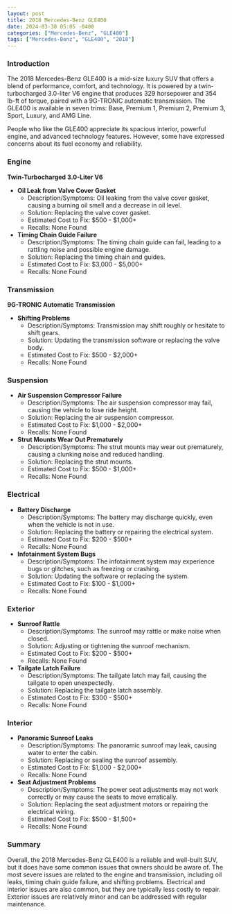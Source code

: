 ```yaml
---
layout: post
title: 2018 Mercedes-Benz GLE400
date: 2024-03-30 05:05 -0400
categories: ["Mercedes-Benz", "GLE400"]
tags: ["Mercedes-Benz", "GLE400", "2018"]
---
```

### Introduction

The 2018 Mercedes-Benz GLE400 is a mid-size luxury SUV that offers a blend of performance, comfort, and technology. It is powered by a twin-turbocharged 3.0-liter V6 engine that produces 329 horsepower and 354 lb-ft of torque, paired with a 9G-TRONIC automatic transmission. The GLE400 is available in seven trims: Base, Premium 1, Premium 2, Premium 3, Sport, Luxury, and AMG Line.

People who like the GLE400 appreciate its spacious interior, powerful engine, and advanced technology features. However, some have expressed concerns about its fuel economy and reliability.

### Engine

**Twin-Turbocharged 3.0-Liter V6**

* **Oil Leak from Valve Cover Gasket**
    * Description/Symptoms: Oil leaking from the valve cover gasket, causing a burning oil smell and a decrease in oil level.
    * Solution: Replacing the valve cover gasket.
    * Estimated Cost to Fix: $500 - $1,000+
    * Recalls: None Found
* **Timing Chain Guide Failure**
    * Description/Symptoms: The timing chain guide can fail, leading to a rattling noise and possible engine damage.
    * Solution: Replacing the timing chain and guides.
    * Estimated Cost to Fix: $3,000 - $5,000+
    * Recalls: None Found

### Transmission

**9G-TRONIC Automatic Transmission**

* **Shifting Problems**
    * Description/Symptoms: Transmission may shift roughly or hesitate to shift gears.
    * Solution: Updating the transmission software or replacing the valve body.
    * Estimated Cost to Fix: $500 - $2,000+
    * Recalls: None Found

### Suspension

* **Air Suspension Compressor Failure**
    * Description/Symptoms: The air suspension compressor may fail, causing the vehicle to lose ride height.
    * Solution: Replacing the air suspension compressor.
    * Estimated Cost to Fix: $1,000 - $2,000+
    * Recalls: None Found
* **Strut Mounts Wear Out Prematurely**
    * Description/Symptoms: The strut mounts may wear out prematurely, causing a clunking noise and reduced handling.
    * Solution: Replacing the strut mounts.
    * Estimated Cost to Fix: $500 - $1,000+
    * Recalls: None Found

### Electrical

* **Battery Discharge**
    * Description/Symptoms: The battery may discharge quickly, even when the vehicle is not in use.
    * Solution: Replacing the battery or repairing the electrical system.
    * Estimated Cost to Fix: $200 - $500+
    * Recalls: None Found
* **Infotainment System Bugs**
    * Description/Symptoms: The infotainment system may experience bugs or glitches, such as freezing or crashing.
    * Solution: Updating the software or replacing the system.
    * Estimated Cost to Fix: $100 - $1,000+
    * Recalls: None Found

### Exterior

* **Sunroof Rattle**
    * Description/Symptoms: The sunroof may rattle or make noise when closed.
    * Solution: Adjusting or tightening the sunroof mechanism.
    * Estimated Cost to Fix: $200 - $500+
    * Recalls: None Found
* **Tailgate Latch Failure**
    * Description/Symptoms: The tailgate latch may fail, causing the tailgate to open unexpectedly.
    * Solution: Replacing the tailgate latch assembly.
    * Estimated Cost to Fix: $300 - $500+
    * Recalls: None Found

### Interior

* **Panoramic Sunroof Leaks**
    * Description/Symptoms: The panoramic sunroof may leak, causing water to enter the cabin.
    * Solution: Replacing or sealing the sunroof assembly.
    * Estimated Cost to Fix: $1,000 - $2,000+
    * Recalls: None Found
* **Seat Adjustment Problems**
    * Description/Symptoms: The power seat adjustments may not work correctly or may cause the seats to move erratically.
    * Solution: Replacing the seat adjustment motors or repairing the electrical wiring.
    * Estimated Cost to Fix: $500 - $1,500+
    * Recalls: None Found

### Summary

Overall, the 2018 Mercedes-Benz GLE400 is a reliable and well-built SUV, but it does have some common issues that owners should be aware of. The most severe issues are related to the engine and transmission, including oil leaks, timing chain guide failure, and shifting problems. Electrical and interior issues are also common, but they are typically less costly to repair. Exterior issues are relatively minor and can be addressed with regular maintenance.
